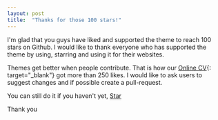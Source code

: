 ```yaml
---
layout: post
title:  "Thanks for those 100 stars!"
---
```


I'm glad that you guys have liked and supported the theme to reach 100 stars on Github. I would like to thank everyone who has supported the theme by using, starring and using it for their websites.

Themes get better when people contribute. That is how our [Online CV](https://github.com/sharu725/online-cv){: target="_blank"} got more than 250 likes. I would like to ask users to suggest changes and if possible create a pull-request. 

You can still do it if you haven't yet, <a class="github-button" href="https://github.com/sharu725/hagura" data-style="mega" data-count-href="/sharu725/hagura/stargazers" data-count-api="/repos/sharu725/hagura#stargazers_count" data-count-aria-label="# stargazers on GitHub" aria-label="Star sharu725/hagura on GitHub">Star</a>
<script async defer src="https://buttons.github.io/buttons.js"></script>

Thank you